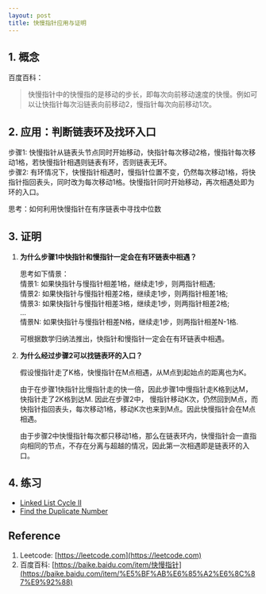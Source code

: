 ```yaml
---
layout: post
title: 快慢指针应用与证明
---
```


## 1. 概念
百度百科：
> 快慢指针中的快慢指的是移动的步长，即每次向前移动速度的快慢。例如可以让快指针每次沿链表向前移动2，慢指针每次向前移动1次。

## 2. 应用：判断链表环及找环入口

步骤1: 快慢指针从链表头节点同时开始移动，快指针每次移动2格，慢指针每次移动1格，若快慢指针相遇则链表有环，否则链表无环。<br>
步骤2: 有环情况下，快慢指针相遇时，慢指针位置不变，仍然每次移动1格，将快指针指回表头，同时改为每次移动1格。快慢指针同时开始移动，再次相遇处即为环的入口。
	
思考：如何利用快慢指针在有序链表中寻找中位数
	
## 3. 证明

1. **为什么步骤1中快指针和慢指针一定会在有环链表中相遇？** <br>

	思考如下情景：<br>
	情景1: 如果快指针与慢指针相差1格，继续走1步，则两指针相遇; <br>
	情景2: 如果快指针与慢指针相差2格，继续走1步，则两指针相差1格; <br>
	情景3: 如果快指针与慢指针相差3格，继续走1步，则两指针相差2格; <br>
	... <br>
	情景N: 如果快指针与慢指针相差N格，继续走1步，则两指针相差N-1格. <br>

	可根据数学归纳法推出，快指针和慢指针一定会在有环链表中相遇。 <br>

2. **为什么经过步骤2可以找链表环的入口？** <br>

	假设慢指针走了K格，快慢指针在M点相遇，从M点到起始点的距离也为K。 <br>

	由于在步骤1快指针比慢指针走的快一倍，因此步骤1中慢指针走K格到达M，快指针走了2K格到达M. 因此在步骤2中， 慢指针移动K次，仍然回到M点，而快指针指回表头，每次移动1格，移动K次也来到M点。因此快慢指针会在M点相遇。 <br>

	由于步骤2中快慢指针每次都只移动1格，那么在链表环内，快慢指针会一直指向相同的节点，不存在分离与超越的情况，因此第一次相遇即是链表环的入口。 <br>

## 4. 练习
 * [Linked List Cycle II](https://leetcode.com/problems/linked-list-cycle-ii/)
 * [Find the Duplicate Number](https://leetcode.com/problems/find-the-duplicate-number/description/)

## Reference
1. Leetcode: [https://leetcode.com](https://leetcode.com)
2. 百度百科: [https://baike.baidu.com/item/快慢指针](https://baike.baidu.com/item/%E5%BF%AB%E6%85%A2%E6%8C%87%E9%92%88)